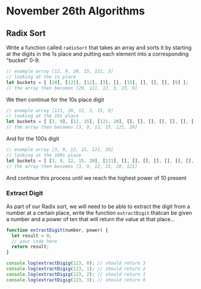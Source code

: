 # November 26th Algorithms

## Radix Sort

Write a function called `radixSort` that takes an array and sorts it by starting at the digits in the 1s place and putting each element into a corresponding "bucket" 0-9.

```js
// example array [12, 9, 20, 15, 121, 3]
// looking at the 1s place
let buckets = [ [20], [121], [12], [3], [], [15], [], [], [], [9] ];
// the array then becomes [20, 121, 12, 3, 15, 9]
```

We then continue for the 10s place digit

```js
// example array [121, 20, 12, 3, 15, 9]
// looking at the 10s place
let buckets = [ [3, 9], [12, 15], [121, 20], [], [], [], [], [], [], [] ];
// the array then becomes [3, 9, 12, 15, 121, 20]
```

And for the 100s digit

```js
// example array [3, 9, 12, 15, 121, 20]
// looking at the 100s place
let buckets = [ [3, 9, 12, 15, 20], [121], [], [], [], [], [], [], [], [] ];
// the array then becomes [3, 9, 12, 15, 20, 121]
```

And continue this process until we reach the highest power of 10 present

### Extract Digit

As part of our Radix sort, we will need to be able to extract the digit from a number at a certain place, write the function `extractDigit` thatcan be given a number and a power of ten that will return the value at that place...

```js
function extractDigit(number, power) {
  let result = 0;
  // your code here
  return result;
}

console.log(extractDigig(123, 0); // should return 3
console.log(extractDigig(123, 1); // should return 2
console.log(extractDigig(123, 2); // should return 1
console.log(extractDigig(123, 3); // should return 0
```
